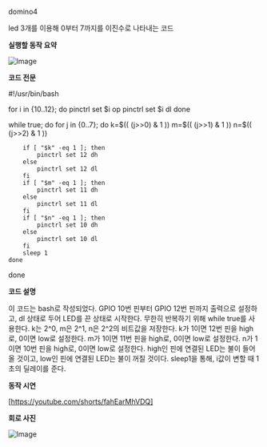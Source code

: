 domino4

led 3개를 이용해 0부터 7까지를 이진수로 나타내는 코드

**실행할 동작 요약**

![Image](https://github.com/user-attachments/assets/3309b5c4-aa34-4db8-8aeb-7875ffc2efc6)

**코드 전문**

#!/usr/bin/bash

for i in {10..12}; do
	pinctrl set $i op
	pinctrl set $i dl
done

while true; do
	for j in {0..7}; do
		k=$((  (j>>0) & 1 ))
		m=$((  (j>>1) & 1 ))
		n=$((  (j>>2) & 1 ))

		if [ "$k" -eq 1 ]; then
			pinctrl set 12 dh
		else
			pinctrl set 12 dl
		fi
		if [ "$m" -eq 1 ]; then
			pinctrl set 11 dh
		else
			pinctrl set 11 dl
		fi
		if [ "$n" -eq 1 ]; then
			pinctrl set 10 dh
		else
			pinctrl set 10 dl
		fi
		sleep 1
	done
done

**코드 설명**

이 코드는 bash로 작성되었다.
GPIO 10번 핀부터 GPIO 12번 핀까지 출력으로 설정하고, dl 상태로 두어 LED를 끈 상태로 시작한다.
무한히 반복하기 위해 while true를 사용한다.
k는 2^0, m은 2^1, n은 2^2의 비트값을 저장한다.
k가 1이면 12번 핀을 high로, 0이면 low로 설정한다.
m가 1이면 11번 핀을 high로, 0이면 low로 설정한다.
n가 1이면 10번 핀을 high로, 0이면 low로 설정한다.
high인 핀에 연결된 LED는 불이 들어올 것이고, low인 핀에 연결된 LED는 불이 꺼질 것이다.
sleep1을 통해, i값이 변할 때 1초의 딜레이를 준다.

**동작 시연**

[https://youtube.com/shorts/fahEarMhVDQ]

**회로 사진**

![Image](https://github.com/user-attachments/assets/1ece78fb-0a37-4774-b68d-114928570e51)
